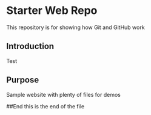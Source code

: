 # Starter Web Repo

This repository is for showing how Git and GitHub work

## Introduction
Test

## Purpose

Sample website with plenty of files for demos

##End
this is the end of the file
